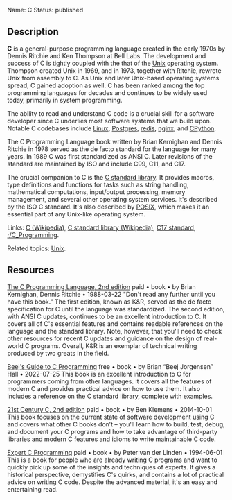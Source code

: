 Name: C
Status: published

## Description

**C** is a general-purpose programming language created in the early 1970s by Dennis Ritchie and Ken Thompson at Bell Labs. The development and success of C is tightly coupled with the that of the [Unix](https://en.wikipedia.org/wiki/Unix) operating system. Thompson created Unix in 1969, and in 1973, together with Ritchie, rewrote Unix from assembly to C. As Unix and later Unix-based operating systems spread, C gained adoption as well. C has been ranked among the top programming languages for decades and continues to be widely used today, primarily in system programming.

The ability to read and understand C code is a crucial skill for a software developer since C underlies most software systems that we build upon. Notable C codebases include [Linux](https://github.com/torvalds/linux), [Postgres](https://github.com/postgres/postgres), [redis](https://github.com/redis/redis), [nginx](https://github.com/nginx/nginx), and [CPython](https://github.com/python/cpython).

The C Programming Language book written by Brian Kernighan and Dennis Ritchie in 1978 served as the de facto standard for the language for many years. In 1989 C was first standardized as ANSI C. Later revisions of the standard are maintained by ISO and include C99, C11, and C17.

The crucial companion to C is the [C standard library](https://en.wikipedia.org/wiki/C_standard_library). It provides macros, type definitions and functions for tasks such as string handling, mathematical computations, input/output processing, memory management, and several other operating system services. It's described by the ISO C standard. It's also described by [POSIX](https://en.wikipedia.org/wiki/POSIX), which makes it an essential part of any Unix-like operating system.

Links: [C (Wikipedia)](https://en.wikipedia.org/wiki/C_(programming_language)), [C standard library (Wikipedia)](https://en.wikipedia.org/wiki/C_standard_library), [C17 standard](https://files.lhmouse.com/standards/ISO%20C%20N2176.pdf), [r/C_Programming](https://www.reddit.com/r/C_Programming/).

Related topics: [Unix](/topics/unix/).

## Resources

[The C Programming Language, 2nd edition](https://www.amazon.com/Brian-W-Kernighan/dp/0131103628)
paid • book • by Brian Kernighan, Dennis Ritchie • 1988-03-22
"Don't read any further until you have this book." The first edition, known as K&R, served as the de facto specification for C until the language was standardized. The second edition, with ANSI C updates, continues to be an excellent introduction to C. It covers all of C's essential features and contains readable references on the language and the standard library. Note, however, that you'll need to check other resources for recent C updates and guidance on the design of real-world C programs. Overall, K&R is an exemplar of technical writing produced by two greats in the field.

[Beej's Guide to C Programming](https://beej.us/guide/bgc/)
free • book • by Brian “Beej Jorgensen” Hall • 2022-07-25
This book is an excellent introduction to C for programmers coming from other languages. It covers all the features of modern C and provides practical advice on how to use them. It also includes a reference on the C standard library, complete with examples.

[21st Century C, 2nd edition](https://www.oreilly.com/library/view/21st-century-c/9781491904428/)
paid • book • by Ben Klemens • 2014-10-01
This book focuses on the current state of software development using C and covers what other C books don’t – you'll learn how to build, test, debug, and document your C programs and how to take advantage of third-party libraries and modern C features and idioms to write maintainable C code.

[Expert C Programming](https://www.oreilly.com/library/view/expert-c-programming/0131774298/)
paid • book • by Peter van der Linden • 1994-06-01
This is a book for people who are already writing C programs and want to quickly pick up some of the insights and techniques of experts. It gives a historical perspective, demystifies C's quirks, and contains a lot of practical advice on writing C code. Despite the advanced material, it's an easy and entertaining read.
